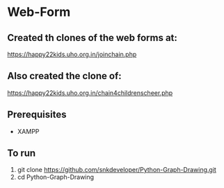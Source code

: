 # Web-Form

## Created th clones of the web forms at:
https://happy22kids.uho.org.in/joinchain.php
## Also created the clone of:
https://happy22kids.uho.org.in/chain4childrenscheer.php

## Prerequisites
* XAMPP

## To run 
1. git clone https://github.com/snkdeveloper/Python-Graph-Drawing.git
2. cd Python-Graph-Drawing




